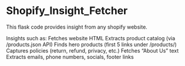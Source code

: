 # Shopify_Insight_Fetcher
This flask code provides insight from any shopify website. 

Insights such as:
    Fetches website HTML
    Extracts product catalog (via /products.json API)
    Finds hero products (first 5 links under /products/)
    Captures policies (return, refund, privacy, etc.)
    Fetches “About Us” text
    Extracts emails, phone numbers, socials, footer links
